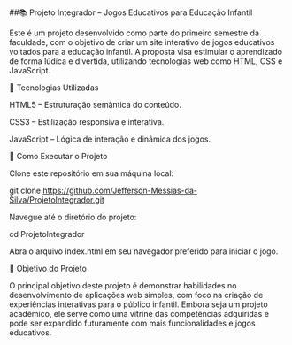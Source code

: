 ##📚 Projeto Integrador – Jogos Educativos para Educação Infantil

Este é um projeto desenvolvido como parte do primeiro semestre da faculdade, com o objetivo de criar um site interativo de jogos educativos voltados para a educação infantil. A proposta visa estimular o aprendizado de forma lúdica e divertida, utilizando tecnologias web como HTML, CSS e JavaScript.

🔧 Tecnologias Utilizadas

HTML5 – Estruturação semântica do conteúdo.

CSS3 – Estilização responsiva e interativa.

JavaScript – Lógica de interação e dinâmica dos jogos.

🚀 Como Executar o Projeto

Clone este repositório em sua máquina local:

git clone https://github.com/Jefferson-Messias-da-Silva/ProjetoIntegrador.git


Navegue até o diretório do projeto:

cd ProjetoIntegrador


Abra o arquivo index.html em seu navegador preferido para iniciar o jogo.

🎯 Objetivo do Projeto

O principal objetivo deste projeto é demonstrar habilidades no desenvolvimento de aplicações web simples, com foco na criação de experiências interativas para o público infantil. Embora seja um projeto acadêmico, ele serve como uma vitrine das competências adquiridas e pode ser expandido futuramente com mais funcionalidades e jogos educativos.
